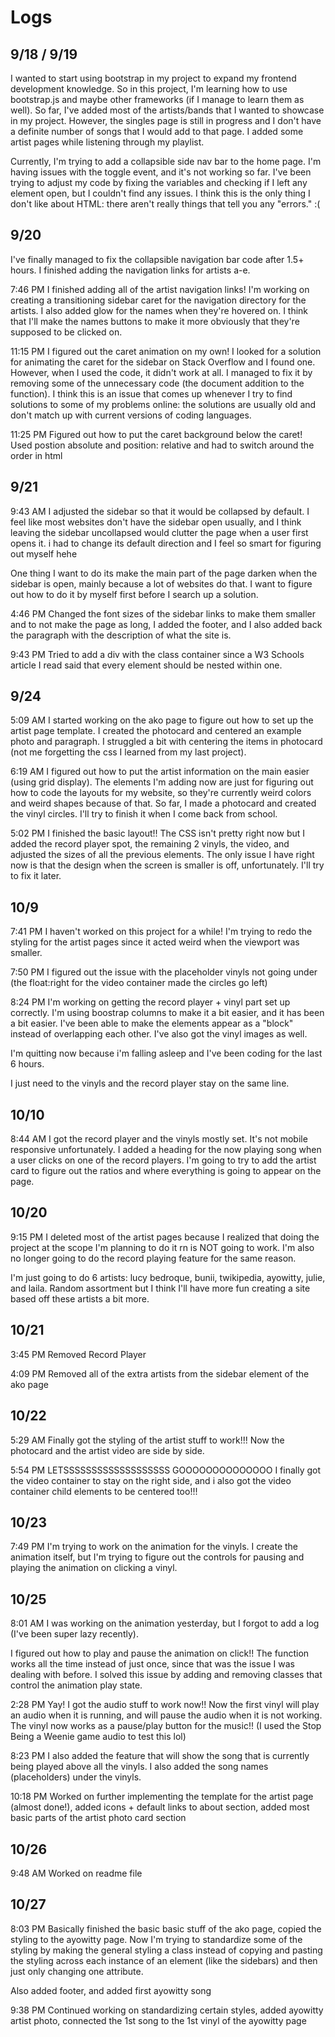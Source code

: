 # Logs

## 9/18 / 9/19

I wanted to start using bootstrap in my project to expand my frontend development knowledge. So in this project, I'm learning how to use bootstrap.js and maybe other frameworks (if I manage to learn them as well).
So far, I've added most of the artists/bands that I wanted to showcase in my project. However, the singles page is still in progress and I don't have a definite number of songs that I would add to that page. I added some artist pages while listening through my playlist.

Currently, I'm trying to add a collapsible side nav bar to the home page.
I'm having issues with the toggle event, and it's not working so far. I've been trying to adjust my code by fixing the variables and checking if I left any
element open, but I couldn't find any issues. I think this is the only thing I don't like about HTML: there aren't really things that tell you any "errors." :(

## 9/20

I've finally managed to fix the collapsible navigation bar code after 1.5+ hours.
I finished adding the navigation links for artists a-e.

7:46 PM I finished adding all of the artist navigation links! I'm working on creating a transitioning sidebar caret for the navigation directory for the artists. I also added glow for the names when they're hovered on. I think that I'll make the names buttons to make it more obviously that they're supposed to be clicked on.

11:15 PM I figured out the caret animation on my own! I looked for a solution for animating the caret for the sidebar on Stack Overflow and I found one. However, when I used the code,
it didn't work at all. I managed to fix it by removing some of the unnecessary code (the document addition to the function). I think this is an issue that comes up whenever I try to find solutions to some of my problems online: the solutions are usually old and don't match up with current versions of coding languages.

11:25 PM Figured out how to put the caret background below the caret! Used postion absolute and position: relative and had to switch around the order in html

## 9/21

9:43 AM I adjusted the sidebar so that it would be collapsed by default. I feel like most websites don't have the sidebar open usually, and I think leaving the sidebar uncollapsed would clutter the page when a user first opens it. i had to change its default direction and I feel so smart for figuring out myself hehe

One thing I want to do its make the main part of the page darken when the sidebar is open, mainly because a lot of websites do that. I want to figure out how to do it by myself first before I search up a solution.

4:46 PM Changed the font sizes of the sidebar links to make them smaller and to not make the page as long, I added the footer, and I also added back the paragraph with the description of what the site is.

9:43 PM Tried to add a div with the class container since a W3 Schools article I read said that every element should be nested within one.

## 9/24

5:09 AM I started working on the ako page to figure out how to set up the artist page template. I created the photocard and centered an example photo and paragraph. I struggled a bit with centering the items in photocard (not me forgetting the css I learned from my last project).

6:19 AM I figured out how to put the artist information on the main easier (using grid display). The elements I'm adding now are just for figuring out how to code the layouts for my website, so they're currently weird colors and weird shapes because of that. So far, I made a photocard and created the vinyl circles. I'll try to finish it when I come back from school.

5:02 PM I finished the basic layout!! The CSS isn't pretty right now but I added the record player spot, the remaining 2 vinyls, the video, and adjusted the sizes of all the previous elements.
The only issue I have right now is that the design when the screen is smaller is off, unfortunately. I'll try to fix it later.

## 10/9

7:41 PM I haven't worked on this project for a while! I'm trying to redo the styling for the artist pages since it acted weird when the viewport was smaller.

7:50 PM I figured out the issue with the placeholder vinyls not going under (the float:right for the video container made the circles go left)

8:24 PM I'm working on getting the record player + vinyl part set up correctly. I'm using boostrap columns to make it a bit easier, and it has been a bit easier. I've been able to make the elements appear as a "block" instead of overlapping each other. I've also got the vinyl images as well.

I'm quitting now because i'm falling asleep and I've been coding for the last 6 hours.

I just need to the vinyls and the record player stay on the same line.

## 10/10

8:44 AM I got the record player and the vinyls mostly set. It's not mobile responsive unfortunately. I added a heading for the now playing song when a user clicks on one of the record players. I'm going to try to add the artist card to figure out the ratios and where everything is going to appear on the page.

## 10/20

9:15 PM I deleted most of the artist pages because I realized that doing the project at the scope I'm planning to do it rn is NOT going to work. I'm also no longer going to do the record playing feature for the same reason.

I'm just going to do 6 artists: lucy bedroque, bunii, twikipedia, ayowitty, julie, and laila. Random assortment but I think I'll have more fun creating a site based off these artists a bit more.

## 10/21

3:45 PM Removed Record Player

4:09 PM Removed all of the extra artists from the sidebar element of the ako page

## 10/22

5:29 AM Finally got the styling of the artist stuff to work!!! Now the photocard and the artist video are side by side.

5:54 PM LETSSSSSSSSSSSSSSSSSSS GOOOOOOOOOOOOOO
I finally got the video container to stay on the right side, and i also got the video container child elements to be centered too!!!

## 10/23

7:49 PM I'm trying to work on the animation for the vinyls. I create the animation itself, but I'm trying to figure out the controls for pausing and playing the animation on clicking a vinyl.

## 10/25

8:01 AM I was working on the animation yesterday, but I forgot to add a log (I've been super lazy recently).

I figured out how to play and pause the animation on click!! The function works all the time instead of just once, since that was the issue I was dealing with before. I solved this issue by adding and removing classes that control the animation play state.

2:28 PM Yay! I got the audio stuff to work now!! Now the first vinyl will play an audio when it is running, and will pause the audio when it is not working. The vinyl now works as a pause/play button for the music!! (I used the Stop Being a Weenie game audio to test this lol)

8:23 PM I also added the feature that will show the song that is currently being played above all the vinyls. I also added the song names (placeholders) under the vinyls.

10:18 PM Worked on further implementing the template for the artist page (almost done!), added icons + default links to about section, added most basic parts of the artist photo card section

## 10/26

9:48 AM Worked on readme file

## 10/27

8:03 PM Basically finished the basic basic stuff of the ako page, copied the styling to the ayowitty page. Now I'm trying to standardize some of the styling by making the general styling a class instead of copying and pasting the styling across each instance of an element (like the sidebars) and then just only changing one attribute.

Also added footer, and added first ayowitty song

9:38 PM Continued working on standardizing certain styles, added ayowitty artist photo, connected the 1st song to the 1st vinyl of the ayowitty page
